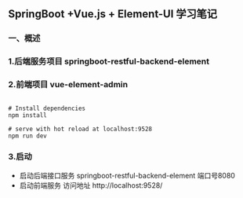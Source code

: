 ## SpringBoot +Vue.js + Element-UI 学习笔记

### 一、概述

### 1.后端服务项目 springboot-restful-backend-element




### 2.前端项目 vue-element-admin

```shell

# Install dependencies
npm install

# serve with hot reload at localhost:9528
npm run dev
```

### 3.启动
* 启动后端接口服务 springboot-restful-backend-element 端口号8080
* 启动前端服务 访问地址 http://localhost:9528/

